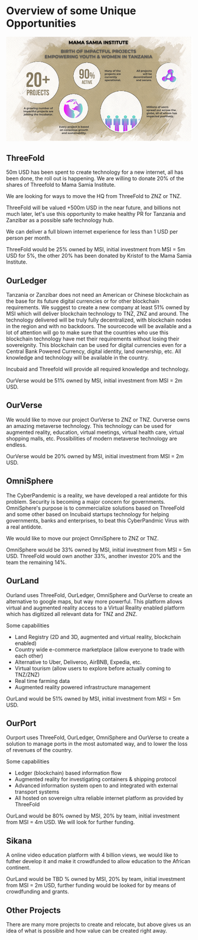 # Overview of some Unique Opportunities

![image alt text](img/20proj.png)

## ThreeFold

50m USD has been spent to create technology for a new internet, all has been done, the roll out is happening. We are willing to donate 20% of the shares of Threefold to Mama Samia Institute.

We are looking for ways to move the HQ from ThreeFold to ZNZ or TNZ.

ThreeFold will be valued +500m USD in the near future, and billions not much later, let's use this opportunity to make healthy PR for Tanzania and Zanzibar as a possible safe technology hub.

We can deliver a full blown internet experience for less than 1 USD per person per month.

ThreeFold would be 25% owned by MSI, initial investment from MSI = 5m USD for 5%, the other 20% has been donated by Kristof to the Mama Samia Institute.

## OurLedger

Tanzania or Zanzibar does not need an American or Chinese blockchain as the base for its future digital currencies or for other blockchain requirements. We suggest to create a new company at least 51% owned by MSI which will deliver blockchain technology to TNZ, ZNZ and around. The technology delivered will be truly fully decentralized, with blockchain nodes in the region and with no backdoors. The sourcecode will be available and a lot of attention will go to make sure that the countries who use this blockchain technology have met their requirements without losing their sovereignity. This blockchain can be used for digital currencies even for a Central Bank Powered Currency, digital identity, land ownership, etc. All knowledge and technology will be available in the country.

Incubaid and Threefold will provide all required knowledge and technology.

OurVerse would be 51% owned by MSI, initial investment from MSI = 2m USD.

## OurVerse

We would like to move our project OurVerse to ZNZ or TNZ. Ourverse owns an amazing metaverse technology. This technology can be used for augmented reality, education, virtual meetings, virtual health care, virtual shopping malls, etc. Possibilities of modern metaverse technology are endless.

OurVerse would be 20% owned by MSI, initial investment from MSI = 2m USD.

## OmniSphere

The CyberPandemic is a reality, we have developed a real antidote for this problem. Security is becoming a major concern for governments.  OmniSphere's purpose is to commercialize solutions based on ThreeFold and some other based on Incubaid startups technology for helping governments, banks and enterprises, to beat this CyberPandmic Virus with a real antidote.

We would like to move our project OmniSphere to ZNZ or TNZ.

OmniSphere would be 33% owned by MSI, initial investment from MSI = 5m USD. ThreeFold would own another 33%, another investor 20% and the team the remaining 14%. 

## OurLand

Ourland uses ThreeFold, OurLedger, OmniSphere and OurVerse to create an alternative to google maps, but way more powerful. This platform allows virtual and augmented reality access to a Virtual Reality enabled platform which has digitized all relevant data for TNZ and ZNZ.

Some capabilities

* Land Registry (2D and 3D, augmented and virtual reality, blockchain enabled)
* Country wide e-commerce marketplace (allow everyone to trade with each other)
* Alternative to Uber, Deliveroo, AirBNB, Expedia, etc.
* Virtual tourism (allow users to explore before actually coming to TNZ/ZNZ)
* Real time farming data 
* Augmented reality powered infrastructure management 

OurLand would be 51% owned by MSI, initial investment from MSI = 5m USD.

## OurPort

Ourport uses ThreeFold, OurLedger, OmniSphere and OurVerse to create a solution to manage ports in the most automated way, and to lower the loss of revenues of the country. 

Some capabilities

* Ledger (blockchain) based information flow
* Augmented reality for investigating containers & shipping protocol
* Advanced information system open to and integrated with external transport systems
* All hosted on sovereign ultra reliable internet platform as provided by ThreeFold

OurLand would be 80% owned by MSI, 20% by team, initial investment from MSI = 4m USD. We will look for further funding.

## Sikana

A online video education platform with 4 billion views, we would like to futher develop it and make it crowdfunded to allow education to the African continent. 

OurLand would be TBD % owned by MSI, 20% by team, initial investment from MSI = 2m USD, further funding would be looked for by means of crowdfunding and grants.

## Other Projects

There are many more projects to create and relocate, but above gives us an idea of what is possible and how value can be created right away.

